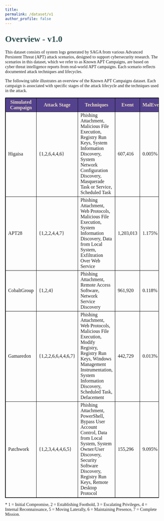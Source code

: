 ```yaml
---
title: 
permalink: /dataset/v1
author_profile: false
---
```


<h1 style= "color:#2F4F4F; font-family: 'Work Sans'; margin-top: 1em !important;">Overview - v1.0</h1>
<p style="font-family: 'Work Sans';">This dataset consists of system logs generated by SAGA from various Advanced Persistent Threat (APT) attack scenarios, designed to support cybersecurity research. The scenarios in this dataset, which we refer to as Known APT Campaigns, are based on cyber threat intelligence reports from real-world APT campaigns. Each scenario reflects documented attack techniques and lifecycles.</p>

<p style="font-family: 'Work Sans';">The following table illustrates an overview of the Known APT Campaigns dataset. Each campaign is associated with specific stages of the attack lifecycle and the techniques used in the attack.</p>
<table style="border: 1px solid black; border-collapse: collapse; margin: 0 auto;">
    <thead>
        <tr>
            <th style="font-family: 'Work Sans'; color:#f1e0c5; background-color: #54428E; border: 1px solid black;">Simulated Campaign</th>
            <th style="font-family: 'Work Sans'; color:#f1e0c5; background-color: #54428E; border: 1px solid black;">Attack Stage</th>
            <th style="font-family: 'Work Sans'; color:#f1e0c5; background-color: #54428E; border: 1px solid black; max-width: 450px; word-wrap: break-word;">Techniques</th>
            <th style="font-family: 'Work Sans'; color:#f1e0c5; background-color: #54428E; border: 1px solid black;">Event</th>
            <th style="font-family: 'Work Sans'; color:#f1e0c5; background-color: #54428E; border: 1px solid black;">MalEvent</th>
        </tr>
    </thead>
    <tbody>
        <tr>
            <td style="font-family: 'Work Sans'; border: 1px solid black;">Higaisa</td>
            <td style="font-family: 'Work Sans'; border: 1px solid black;">{1,2,6,4,4,6}</td>
            <td style="font-family: 'Work Sans'; border: 1px solid black; max-width: 450px; word-wrap: break-word;">Phishing Attachment, Malicious File Execution, Registry Run Keys, System Information Discovery, System Network Configuration Discovery, Masquerade Task or Service, Scheduled Task</td>
            <td style="font-family: 'Work Sans'; border: 1px solid black;">607,416</td>
            <td style="font-family: 'Work Sans'; border: 1px solid black;">0.005%</td>
        </tr>
        <tr>
            <td style="font-family: 'Work Sans'; border: 1px solid black;">APT28</td>
            <td style="font-family: 'Work Sans'; border: 1px solid black;">{1,2,2,4,4,7}</td>
            <td style="font-family: 'Work Sans'; border: 1px solid black; max-width: 450px; word-wrap: break-word;">Phishing Attachment, Web Protocols, Malicious File Execution, System Information Discovery, Data from Local System, Exfiltration Over Web Service</td>
            <td style="font-family: 'Work Sans'; border: 1px solid black;">1,203,013</td>
            <td style="font-family: 'Work Sans'; border: 1px solid black;">1.175%</td>
        </tr>
        <tr>
            <td style="font-family: 'Work Sans'; border: 1px solid black;">CobaltGroup</td>
            <td style="font-family: 'Work Sans'; border: 1px solid black;">{1,2,4}</td>
            <td style="font-family: 'Work Sans'; border: 1px solid black; max-width: 450px; word-wrap: break-word;">Phishing Attachment, Remote Access Software, Network Service Discovery</td>
            <td style="font-family: 'Work Sans'; border: 1px solid black;">961,920</td>
            <td style="font-family: 'Work Sans'; border: 1px solid black;">0.118%</td>
        </tr>
        <tr>
            <td style="font-family: 'Work Sans'; border: 1px solid black;">Gamaredon</td>
            <td style="font-family: 'Work Sans'; border: 1px solid black;">{1,2,2,6,6,4,4,6,7}</td>
            <td style="font-family: 'Work Sans'; border: 1px solid black; max-width: 450px; word-wrap: break-word;">Phishing Attachment, Web Protocols, Malicious File Execution, Modify Registry, Registry Run Keys, Windows Management Instrumentation, System Information Discovery, Scheduled Task, Defacement</td>
            <td style="font-family: 'Work Sans'; border: 1px solid black;">442,729</td>
            <td style="font-family: 'Work Sans'; border: 1px solid black;">0.013%</td>
        </tr>
        <tr>
            <td style="font-family: 'Work Sans'; border: 1px solid black;">Patchwork</td>
            <td style="font-family: 'Work Sans'; border: 1px solid black;">{1,2,3,4,4,4,6,5}</td>
            <td style="font-family: 'Work Sans'; border: 1px solid black; max-width: 450px; word-wrap: break-word;">Phishing Attachment, PowerShell, Bypass User Account Control, Data from Local System, System Owner/User Discovery, Security Software Discovery, Registry Run Keys, Remote Desktop Protocol</td>
            <td style="font-family: 'Work Sans'; border: 1px solid black;">155,296</td>
            <td style="font-family: 'Work Sans'; border: 1px solid black;">9.095%</td>
        </tr>
    </tbody>
</table>
<p style="font-family: 'Work Sans';">* 1 = Initial Compromise, 2 = Establishing Foothold, 3 = Escalating Privileges, 4 = Internal Reconnaissance, 5 = Moving Laterally, 6 = Maintaining Presence, 7 = Complete Mission.</p>
